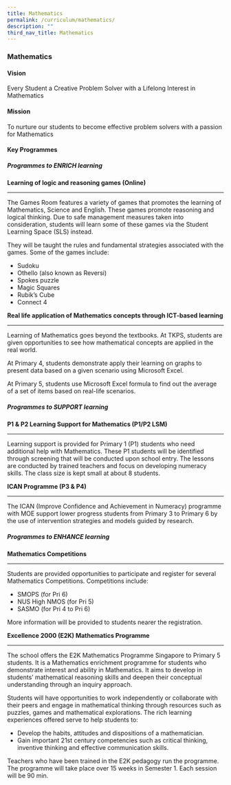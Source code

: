 ```yaml
---
title: Mathematics
permalink: /curriculum/mathematics/
description: ""
third_nav_title: Mathematics
---
```

### **Mathematics**
#### **Vision**
Every Student a Creative Problem Solver with a Lifelong Interest in Mathematics

#### **Mission**
To nurture our students to become effective problem solvers with a passion for Mathematics

#### **Key Programmes**
##### **Programmes to ENRICH learning**

**Learning of logic and reasoning games (Online)**

-------------------------------------------------------

The Games Room features a variety of games that promotes the learning of Mathematics, Science and English. These games promote reasoning and logical thinking. Due to safe management measures taken into consideration, students will learn some of these games via the Student Learning Space (SLS) instead.

They will be taught the rules and fundamental strategies associated with the games. Some of the games include: 

*   Sudoku    
*   Othello (also known as Reversi)
*   Spokes puzzle   
*   Magic Squares    
*   Rubik’s Cube      
*   Connect 4

**Real life application of Mathematics concepts through ICT-based learning**

-------------------------------------------------------

Learning of Mathematics goes beyond the textbooks. At TKPS, students are given opportunities to see how mathematical concepts are applied in the real world.   

At Primary 4, students demonstrate apply their learning on graphs to present data based on a given scenario using Microsoft Excel.   

At Primary 5, students use Microsoft Excel formula to find out the average of a set of items based on real-life scenarios.

##### **Programmes to SUPPORT learning**
**P1 & P2 Learning Support for Mathematics (P1/P2 LSM)**

-------------------------------------------------------

Learning support is provided for Primary 1 (P1) students who need additional help with Mathematics. These P1 students will be identified through screening that will be conducted upon school entry. The lessons are conducted by trained teachers and focus on developing numeracy skills. The class size is kept small at about 8 students.

**ICAN Programme (P3 & P4)**

-------------------------------------------------------

The ICAN (Improve Confidence and Achievement in Numeracy) programme with MOE support lower progress students from Primary 3 to Primary 6 by the use of intervention strategies and models guided by research.

##### **Programmes to ENHANCE learning**
**Mathematics Competitions**

-------------------------------------------------------

Students are provided opportunities to participate and register for several Mathematics Competitions. Competitions include:
*   SMOPS (for Pri 6)     
*   NUS High NMOS (for Pri 5)     
*   SASMO (for Pri 4 to Pri 6)

More information will be provided to students nearer the registration.

**Excellence 2000 (E2K) Mathematics Programme**

-------------------------------------------------------

The school offers the E2K Mathematics Programme Singapore to Primary 5 students. It is a Mathematics enrichment programme for students who demonstrate interest and ability in Mathematics. It aims to develop in students’ mathematical reasoning skills and deepen their conceptual understanding through an inquiry approach.

Students will have opportunities to work independently or collaborate with their peers and engage in mathematical thinking through resources such as puzzles, games and mathematical explorations. The rich learning experiences offered serve to help students to:

*   Develop the habits, attitudes and dispositions of a mathematician.    
*   Gain important 21st century competencies such as critical thinking, inventive thinking and effective communication skills. 

Teachers who have been trained in the E2K pedagogy run the programme. The programme will take place over 15 weeks in Semester 1. Each session will be 90 min.
